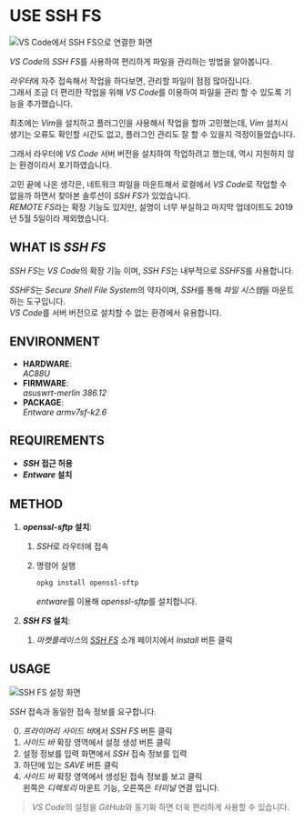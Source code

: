 # USE SSH FS

![*VS Code*에서 *SSH FS*으로 연결한 화면](/resources/2023-10-22-11-55-54.png)

*VS Code*의 *SSH FS*를 사용하여 편리하게 파일을 관리하는 방법을 알아봅니다.

*라우터*에 자주 접속해서 작업을 하다보면, 관리할 파일이 점점 많아집니다. \
그래서 조금 더 편리한 작업을 위해 *VS Code*를 이용하여 파일을 관리 할 수 있도록 기능을 추가했습니다.

최초에는 *Vim*을 설치하고 플러그인을 사용해서 작업을 할까 고민했는데, _Vim_ 설치시 생기는 오류도 확인할 시간도 없고, 플러그인 관리도 잘 할 수 있을지 걱정이들었습니다.

그래서 라우터에 _VS Code_ 서버 버전을 설치하여 작업하려고 했는데, 역시 지원하지 않는 환경이라서 포기하였습니다.

고민 끝에 나온 생각은, 네트워크 파일을 마운트해서 로컬에서 *VS Code*로 작업할 수 없을까 하면서 찾아본 솔루션이 *SSH FS*가 있었습니다. \
*REMOTE FS*라는 확장 기능도 있지만, 설명이 너무 부실하고 마지막 업데이트도 2019년 5월 5일이라 제외했습니다.

## WHAT IS _SSH FS_

*SSH FS*는 *VS Code*의 확장 기능 이며, *SSH FS*는 내부적으로 *SSHFS*를 사용합니다.

*SSHFS*는 *Secure Shell File System*의 약자이며, *SSH*를 통해 *파일 시스템*을 마운트하는 도구입니다. \
*VS Code*를 서버 버전으로 설치할 수 없는 환경에서 유용합니다.

## ENVIRONMENT

- **HARDWARE**: \
  _AC88U_
- **FIRMWARE**: \
  _asuswrt-merlin 386.12_
- **PACKAGE**: \
  _Entware armv7sf-k2.6_

## REQUIREMENTS

- **_SSH_ 접근 허용**
- **_Entware_ 설치**

## METHOD

1. **_openssl-sftp_ 설치**:

   1. *SSH*로 라우터에 접속
   2. 명령어 실행

      ```bash
      opkg install openssl-sftp
      ```

      *entware*를 이용해 *openssl-sftp*를 설치합니다.

2. **_SSH FS_ 설치**:
   1. *마켓플레이스*의 [*SSH FS*] 소개 페이지에서 _Install_ 버튼 클릭

## USAGE

![*SSH FS* 설정 화면](/resources/2023-10-22-13-40-10.png)

_SSH_ 접속과 동일한 접속 정보를 요구합니다.

0. *프라이머리 사이드 바*에서 _SSH FS_ 버튼 클릭
1. _사이드 바_ 확장 영역에서 설정 생성 버튼 클릭
2. 설정 정보를 입력 화면에서 _SSH_ 접속 정보를 입력
3. 하단에 있는 _SAVE_ 버튼 클릭
4. _사이드 바_ 확장 영역에서 생성된 접속 정보를 보고 클릭 \
   왼쪽은 _디렉토리_ 마운트 기능, 오른쪽은 _터미널_ 연결 입니다.

> *VS Code*의 설정을 *GitHub*와 동기화 하면 더욱 편리하게 사용할 수 있습니다.

[*SSH FS*]: https://marketplace.visualstudio.com/items?itemName=Kelvin.VSCODE-sshfs
